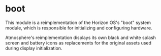 # boot
This module is a reimplementation of the Horizon OS's "boot" system module, which is responsible for initializing and configuring hardware.

Atmosphère's reimplementation displays its own black and white splash screen and battery icons as replacements for the original assets used during display initialization.
